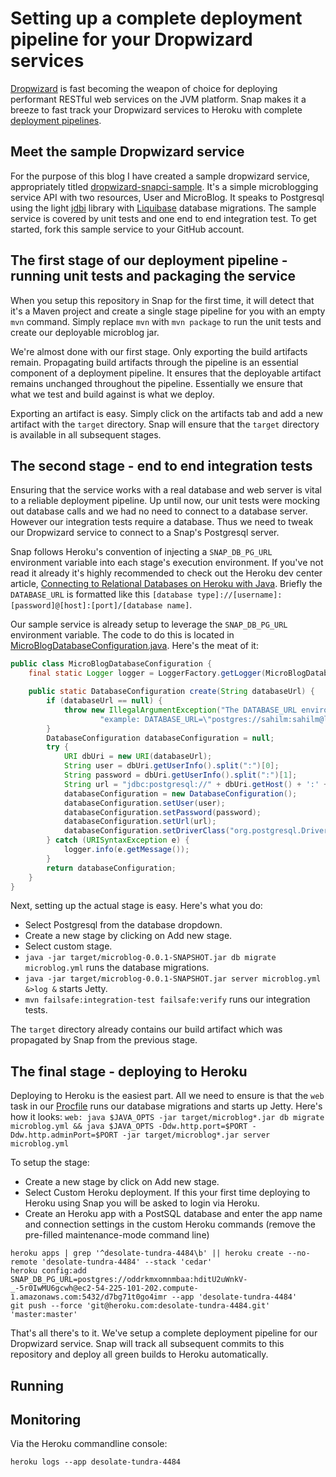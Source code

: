 # Setting up a complete deployment pipeline for your Dropwizard services

[Dropwizard](http://dropwizard.codahale.com/) is fast becoming the weapon of choice for deploying performant RESTful web services on the JVM platform. Snap makes it a breeze to fast track your Dropwizard services to Heroku with complete [deployment pipelines](http://martinfowler.com/bliki/DeploymentPipeline.html).

## Meet the sample Dropwizard service

For the purpose of this blog I have created a sample dropwizard service, appropriately titled [dropwizard-snapci-sample](https://github.com/sahilm/dropwizard-snapci-sample). It's a simple microblogging service API with two resources, User and MicroBlog. It speaks to Postgresql using the light [jdbi](http://jdbi.org/) library with [Liquibase](http://www.liquibase.org/) database migrations. The sample service is covered by unit tests and one end to end integration test. To get started, fork this sample service to your GitHub account.

## The first stage of our deployment pipeline - running unit tests and packaging the service

When you setup this repository in Snap for the first time, it will detect that it's a Maven project and create a single stage pipeline for you with an empty `mvn` command. Simply replace `mvn` with `mvn package` to run the unit tests and create our deployable microblog jar.

We're almost done with our first stage. Only exporting the build artifacts remain. Propagating build artifacts through the pipeline is an essential component of a deployment pipeline. It ensures that the deployable artifact remains unchanged throughout the pipeline. Essentially we ensure that what we test and build against is what we deploy.

Exporting an artifact is easy. Simply click on the artifacts tab and add a new artifact with the `target` directory. Snap will ensure that the `target` directory is available in all subsequent stages.

## The second stage - end to end integration tests

Ensuring that the service works with a real database and web server is vital to a reliable deployment pipeline. Up until now, our unit tests were mocking out database calls and we had no need to connect to a database server. However our integration tests require a database. Thus we need to tweak our Dropwizard service to connect to a Snap's Postgresql server.

Snap follows Heroku's convention of injecting a `SNAP_DB_PG_URL` environment variable into each stage's execution environment. If you've not read it already it's highly recommended to check out the Heroku dev center article, [Connecting to Relational Databases on Heroku with Java](https://devcenter.heroku.com/articles/connecting-to-relational-databases-on-heroku-with-java). Briefly the `DATABASE_URL` is formatted like this `[database type]://[username]:[password]@[host]:[port]/[database name]`.

Our sample service is already setup to leverage the `SNAP_DB_PG_URL` environment variable. The code to do this is located in [MicroBlogDatabaseConfiguration.java](https://github.com/sahilm/dropwizard-snapci-sample/blob/master/src/main/java/com/snapci/microblog/MicroBlogDatabaseConfiguration.java). Here's the meat of it:

```java
public class MicroBlogDatabaseConfiguration {
    final static Logger logger = LoggerFactory.getLogger(MicroBlogDatabaseConfiguration.class);

    public static DatabaseConfiguration create(String databaseUrl) {
        if (databaseUrl == null) {
            throw new IllegalArgumentException("The DATABASE_URL environment variable must be set before running the app " +
                    "example: DATABASE_URL=\"postgres://sahilm:sahilm@localhost:5432/microblog\"");
        }
        DatabaseConfiguration databaseConfiguration = null;
        try {
            URI dbUri = new URI(databaseUrl);
            String user = dbUri.getUserInfo().split(":")[0];
            String password = dbUri.getUserInfo().split(":")[1];
            String url = "jdbc:postgresql://" + dbUri.getHost() + ':' + dbUri.getPort() + dbUri.getPath();
            databaseConfiguration = new DatabaseConfiguration();
            databaseConfiguration.setUser(user);
            databaseConfiguration.setPassword(password);
            databaseConfiguration.setUrl(url);
            databaseConfiguration.setDriverClass("org.postgresql.Driver");
        } catch (URISyntaxException e) {
            logger.info(e.getMessage());
        }
        return databaseConfiguration;
    }
}
```
Next, setting up the actual stage is easy. Here's what you do:
- Select Postgresql from the database dropdown.
- Create a new stage by clicking on Add new stage.
- Select custom stage.
- `java -jar target/microblog-0.0.1-SNAPSHOT.jar db migrate microblog.yml` runs the database migrations.
- `java -jar target/microblog-0.0.1-SNAPSHOT.jar server microblog.yml &>log &` starts Jetty.
- `mvn failsafe:integration-test failsafe:verify` runs our integration tests.

The `target` directory already contains our build artifact which was propagated by Snap from the previous stage.


## The final stage - deploying to Heroku

Deploying to Heroku is the easiest part. All we need to ensure is that the `web` task in our [Procfile](https://github.com/sahilm/dropwizard-snapci-sample/blob/master/Procfile) runs our database migrations and starts up Jetty. Here's how it looks:
`web: java $JAVA_OPTS -jar target/microblog*.jar db migrate microblog.yml && java $JAVA_OPTS -Ddw.http.port=$PORT -Ddw.http.adminPort=$PORT -jar target/microblog*.jar server microblog.yml`

To setup the stage:
- Create a new stage by click on Add new stage.
- Select Custom Heroku deployment. If this your first time deploying to Heroku using Snap you will be asked to login via Heroku.
- Create an Heroku app with a PostSQL database and enter the app name and connection settings in the custom Heroku commands (remove the pre-filled maintenance-mode command line)
```
heroku apps | grep '^desolate-tundra-4484\b' || heroku create --no-remote 'desolate-tundra-4484' --stack 'cedar'
heroku config:add SNAP_DB_PG_URL=postgres://oddrkmxomnmbaa:hditU2uWnkV-_-5r0IwMU6gcwh@ec2-54-225-101-202.compute-1.amazonaws.com:5432/d7bg71t0go4imr --app 'desolate-tundra-4484'
git push --force 'git@heroku.com:desolate-tundra-4484.git' 'master:master'
```

That's all there's to it. We've setup a complete deployment pipeline for our Dropwizard service. Snap will track all subsequent commits to this repository and deploy all green builds to Heroku automatically.

## Running



## Monitoring

Via the Heroku commandline console:

```
heroku logs --app desolate-tundra-4484
```
